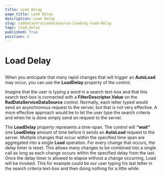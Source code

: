 ```yaml
---
title: Load Delay
page_title: Load Delay
description: Load Delay
slug: raddataservicedatasource-loading-load-delay
tags: load,delay
published: True
position: 3
---
```


# Load Delay



## 

When you anticipate that many rapid changes that will trigger an __AutoLoad__ may occur, you can use the __LoadDelay__ property of the control. 

Imagine that the user is typing a word in a search text-box and that this search text-box is connected with a __FilterDescriptor.Value__ on the __RadDataServiceDataSource__ control. Normally, each letter typed would send an asynchronous request to the server, but that is not very effective. A more effective approach would be to let the user type the search criteria and when he is done simply send on request to the server. 

The __LoadDelay__ property represents a time-span. The control will ___“wait”___ one __LoadDelay__ amount of time before it sends an __AutoLoad__ request to the server. Multiple changes that occur within the specified time span are aggregated into a single __Load__ operation. For every change that occurs, the delay timer is reset. This allows many changes to be combined into a single call as long as each change occurs within the specified delay from the last. Once the delay timer is allowed to elapse without a change occurring, Load will be invoked. This for example could be our user typing his last letter in the search criteria text-box and then doing nothing for a little while. 
